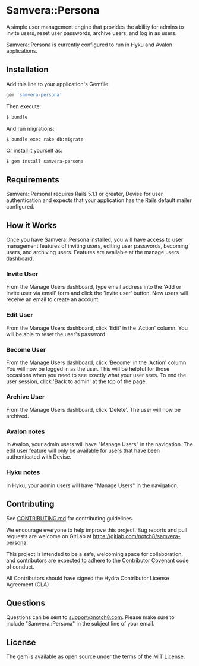 # Samvera::Persona
A simple user management engine that provides the ability for admins to invite users, reset user passwords, archive users, and log in as users.

Samvera::Persona is currently configured to run in Hyku and Avalon applications.


## Installation
Add this line to your application's Gemfile:

```ruby
gem 'samvera-persona'
```

Then execute:
```bash
$ bundle
```

And run migrations:
```
$ bundle exec rake db:migrate
```

Or install it yourself as:
```bash
$ gem install samvera-persona
```

## Requirements
Samvera::Personal requires Rails 5.1.1 or greater, Devise for user authentication and expects that your application has the Rails default mailer configured.

## How it Works
Once you have Samvera::Persona installed, you will have access to user management features of inviting users, editing user passwords, becoming users, and archiving users. Features are available at the manage users dashboard.

### Invite User 
From the Manage Users dashboard, type email address into the 'Add or Invite user via email' form and click the 'Invite user' button. New users will receive an email to create an account.

### Edit User
From the Manage Users dashboard, click 'Edit' in the 'Action' column. You will be able to reset the user's password.

### Become User
From the Manage Users dashboard, click 'Become' in the 'Action' column. You will now be logged in as the user. This will be helpful for those occasions when you need to see exactly what your user sees. To end the user session, click 'Back to admin' at the top of the page.

### Archive User
From the Manage Users dashboard, click 'Delete'. The user will now be archived.

### Avalon notes
In Avalon, your admin users will have "Manage Users" in the navigation. The edit user feature will only be available for users that have been authenticated with Devise. 


### Hyku notes
In Hyku, your admin users will have "Manage Users" in the navigation. 


## Contributing
See
[CONTRIBUTING.md](https://gitlab.com/notch8/samvera-persona/blob/master/CONTRIBUTING.md)
for contributing guidelines.

We encourage everyone to help improve this project.  Bug reports and pull requests are welcome on GitLab at https://gitlab.com/notch8/samvera-persona.

This project is intended to be a safe, welcoming space for collaboration, and contributors are expected to adhere to the [Contributor Covenant](http://contributor-covenant.org) code of conduct.

All Contributors should have signed the Hydra Contributor License Agreement (CLA)

## Questions
Questions can be sent to support@notch8.com. Please make sure to include "Samvera::Persona" in the subject line of your email.

## License
The gem is available as open source under the terms of the [MIT License](https://opensource.org/licenses/MIT).
